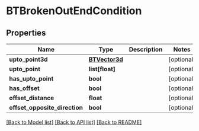# BTBrokenOutEndCondition

## Properties
Name | Type | Description | Notes
------------ | ------------- | ------------- | -------------
**upto_point3d** | [**BTVector3d**](BTVector3d.md) |  | [optional] 
**upto_point** | **list[float]** |  | [optional] 
**has_upto_point** | **bool** |  | [optional] 
**has_offset** | **bool** |  | [optional] 
**offset_distance** | **float** |  | [optional] 
**offset_opposite_direction** | **bool** |  | [optional] 

[[Back to Model list]](../README.md#documentation-for-models) [[Back to API list]](../README.md#documentation-for-api-endpoints) [[Back to README]](../README.md)


